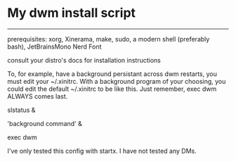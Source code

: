 # My dwm install script
-----------------------
prerequisites:
xorg, Xinerama, make, sudo, a modern shell (preferably bash), JetBrainsMono Nerd Font

consult your distro's docs for installation instructions

To, for example, have a background persistant across dwm restarts, you must edit your ~/.xinitrc. With a background program of your choosing, you could edit the default ~/.xinitrc to be like this. Just remember, exec dwm ALWAYS comes last.

slstatus &

'background command' &

exec dwm

I've only tested this config with startx. I have not tested any DMs.
